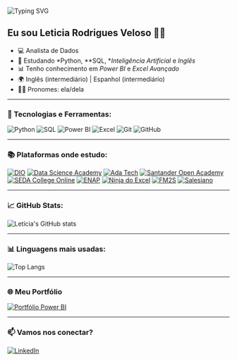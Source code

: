 ![Typing SVG](https://readme-typing-svg.herokuapp.com?font=Fira+Code&size=24&duration=3000&pause=1000&color=FFD700&center=true&vCenter=true&width=500&lines=Olá!+Seja+bem+vindo!👋)

## Eu sou Leticia Rodrigues Veloso 👩‍💻

- 💻 Analista de Dados  
- 🧠 Estudando *Python, **SQL, **Inteligência Artificial* e *Inglês*  
- 📊 Tenho conhecimento em *Power BI* e *Excel Avançado*  
- 🌍 Inglês (intermediário) | Espanhol (intermediário)  
- 👩‍💻 Pronomes: ela/dela  

---

### 🚀 Tecnologias e Ferramentas:

![Python](https://img.shields.io/badge/-Python-3776AB?style=for-the-badge&logo=python&logoColor=white)
![SQL](https://img.shields.io/badge/-SQL-4479A1?style=for-the-badge&logo=postgresql&logoColor=white)
![Power BI](https://img.shields.io/badge/-PowerBI-F2C811?style=for-the-badge&logo=powerbi&logoColor=black)
![Excel](https://img.shields.io/badge/-Excel-217346?style=for-the-badge&logo=microsoft-excel&logoColor=white)
![Git](https://img.shields.io/badge/-Git-F05032?style=for-the-badge&logo=git&logoColor=white)
![GitHub](https://img.shields.io/badge/-GitHub-181717?style=for-the-badge&logo=github&logoColor=white)

---

### 📚 Plataformas onde estudo:


[![DIO](https://img.shields.io/badge/DIO-F20089?style=for-the-badge&logo=OpenAI&logoColor=white)](https://www.dio.me/)
[![Data Science Academy](https://img.shields.io/badge/DSA-0C7BDC?style=for-the-badge&logo=GoogleAnalytics&logoColor=white)](https://www.datascienceacademy.com.br/)
[![Ada Tech](https://img.shields.io/badge/Ada_Tech-FF6B00?style=for-the-badge&logo=Codeforces&logoColor=white)](https://ada.tech/)
[![Santander Open Academy](https://img.shields.io/badge/Santander_Open_Academy-E60000?style=for-the-badge&logo=Santander&logoColor=white)](https://www.santanderopenacademy.com/)
[![SEDA College Online](https://img.shields.io/badge/SEDA_College_Online-3B5998?style=for-the-badge&logo=GoogleClassroom&logoColor=white)](https://www.sedacollegeonline.com/)
[![ENAP](https://img.shields.io/badge/ENAP-006600?style=for-the-badge&logo=Academia&logoColor=white)](https://www.enap.gov.br/)
[![Ninja do Excel](https://img.shields.io/badge/Ninja_do_Excel-00B050?style=for-the-badge&logo=MicrosoftExcel&logoColor=white)](https://ninjadoexcel.com.br/)
[![FM2S](https://img.shields.io/badge/FM2S-00838F?style=for-the-badge&logo=Leanpub&logoColor=white)](https://www.fm2s.com.br/)
[![Salesiano](https://img.shields.io/badge/Salesiano-C8102E?style=for-the-badge&logo=Academia&logoColor=white)](https://salesiano.br/)

---

### 📈 GitHub Stats:

![Letícia's GitHub stats](https://github-readme-stats.vercel.app/api?username=LeticiaRVeloso&show_icons=true&theme=radical)

---

### 📊 Linguagens mais usadas:

![Top Langs](https://github-readme-stats.vercel.app/api/top-langs/?username=LeticiaRVeloso&layout=compact&theme=radical)


---
### 🌐 Meu Portfólio

[![Portfólio Power BI](https://img.shields.io/badge/Portfólio_Power_BI-F2C811?style=for-the-badge&logo=powerbi&logoColor=black)](https://sites.google.com/view/portflioleticiaveloso/inicio)

---
### 📫 Vamos nos conectar?

[![LinkedIn](https://img.shields.io/badge/LinkedIn-0A66C2?style=for-the-badge&logo=linkedin&logoColor=white)](https://www.linkedin.com/in/leticia-r-veloso/)
